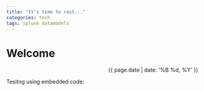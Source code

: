 ```yaml
---
title: "It's time to rest..."
categories: tech
tags: splunk datamodels
---
```


# Welcome
<div style="text-align: right;">{{ page.date | date: '%B %d, %Y' }}</div>

Tesitng using embedded code:
<script type="text/javascript">
(function () {
  var links = document.querySelectorAll("link[href='shttp://gist-it.appspot.com/assets/embed.css'], link[href='https://gist-it.appspot.com/assets/prettify/prettify.css']");
  links.forEach(function (link, index) {
    console.log(index, link);
    link.parentNode.removeChild(link);
  }
}());
</script>
<script src="https://gist-it.appspot.com/http://github.com/fontora/splunk/blob/master/Searches/Datamodels/ES_CIM_Datamodels.spl"></script>
